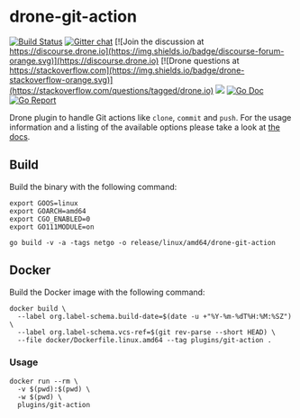 # drone-git-action

[![Build Status](http://cloud.drone.io/api/badges/drone-plugins/drone-git-action/status.svg)](http://cloud.drone.io/drone-plugins/drone-git-action)
[![Gitter chat](https://badges.gitter.im/drone/drone.png)](https://gitter.im/drone/drone)
[![Join the discussion at https://discourse.drone.io](https://img.shields.io/badge/discourse-forum-orange.svg)](https://discourse.drone.io)
[![Drone questions at https://stackoverflow.com](https://img.shields.io/badge/drone-stackoverflow-orange.svg)](https://stackoverflow.com/questions/tagged/drone.io)
[![](https://images.microbadger.com/badges/image/plugins/git-action.svg)](https://microbadger.com/images/plugins/git-action "Get your own image badge on microbadger.com")
[![Go Doc](https://godoc.org/github.com/drone-plugins/drone-git-action?status.svg)](http://godoc.org/github.com/drone-plugins/drone-git-action)
[![Go Report](https://goreportcard.com/badge/github.com/drone-plugins/drone-git-action)](https://goreportcard.com/report/github.com/drone-plugins/drone-git-action)

Drone plugin to handle Git actions like `clone`, `commit` and `push`. For the usage information and a listing of the available options please take a look at [the docs](http://plugins.drone.io/drone-plugins/drone-git-action/).

## Build

Build the binary with the following command:

```console
export GOOS=linux
export GOARCH=amd64
export CGO_ENABLED=0
export GO111MODULE=on

go build -v -a -tags netgo -o release/linux/amd64/drone-git-action
```

## Docker

Build the Docker image with the following command:

```console
docker build \
  --label org.label-schema.build-date=$(date -u +"%Y-%m-%dT%H:%M:%SZ") \
  --label org.label-schema.vcs-ref=$(git rev-parse --short HEAD) \
  --file docker/Dockerfile.linux.amd64 --tag plugins/git-action .
```

### Usage

```console
docker run --rm \
  -v $(pwd):$(pwd) \
  -w $(pwd) \
  plugins/git-action
```
